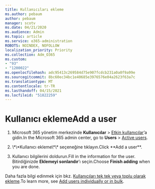 ```yaml
---
title: Kullanıcıları ekleme
ms.author: pebaum
author: pebaum
manager: scotv
ms.date: 04/21/2020
ms.audience: Admin
ms.topic: article
ms.service: o365-administration
ROBOTS: NOINDEX, NOFOLLOW
localization_priority: Priority
ms.collection: Adm_O365
ms.custom:
- "93"
- "1200022"
ms.openlocfilehash: adc95413c269584d75e907fcdcb231a0a0f9a99e
ms.sourcegitcommit: 8bc60ec34bc1e40685e3976576e04a2623f63a7c
ms.translationtype: MT
ms.contentlocale: tr-TR
ms.lasthandoff: 04/15/2021
ms.locfileid: "51822259"
---
```

# <a name="add-a-user"></a><span data-ttu-id="b4d54-102">Kullanıcı ekleme</span><span class="sxs-lookup"><span data-stu-id="b4d54-102">Add a user</span></span>

1. <span data-ttu-id="b4d54-103">Microsoft 365 yönetim merkezinde **Kullanıcılar** > [Etkin kullanıcılar](https://admin.microsoft.com/Adminportal/Home?source=applauncher#/users)’a gidin.</span><span class="sxs-lookup"><span data-stu-id="b4d54-103">In the Microsoft 365 admin center, go to **Users** > [Active users](https://admin.microsoft.com/Adminportal/Home?source=applauncher#/users).</span></span>

2. <span data-ttu-id="b4d54-104">
            \*\*Kullanıcı ekleme\*\* seçeneğine tıklayın.</span><span class="sxs-lookup"><span data-stu-id="b4d54-104">Click **Add a user**.</span></span>

3. <span data-ttu-id="b4d54-105">Kullanıcı bilgilerini doldurun.</span><span class="sxs-lookup"><span data-stu-id="b4d54-105">Fill in the information for the user.</span></span> <span data-ttu-id="b4d54-106">Bitirdiğinizde **Eklemeyi sonlandır**’ı seçin.</span><span class="sxs-lookup"><span data-stu-id="b4d54-106">Choose **Finish adding** when you are done.</span></span>

<span data-ttu-id="b4d54-107">Daha fazla bilgi edinmek için bkz. [Kullanıcıları tek tek veya toplu olarak ekleme](https://docs.microsoft.com/microsoft-365/admin/add-users/add-users).</span><span class="sxs-lookup"><span data-stu-id="b4d54-107">To learn more, see [Add users individually or in bulk](https://docs.microsoft.com/microsoft-365/admin/add-users/add-users).</span></span>